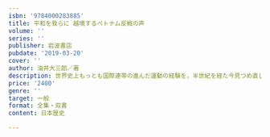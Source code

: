 ```yaml
---
isbn: '9784000283885'
title: 平和を我らに 越境するベトナム反戦の声
volume: ''
series: ''
publisher: 岩波書店
pubdate: '2019-03-20'
cover: ''
author: 油井大三郎／著
description: 世界史上もっとも国際連帯の進んだ運動の経験を，半世紀を経た今見つめ直し，その歴史的意義を考える．
price: '2400'
genre: ''
target: 一般
format: 全集・双書
content: 日本歴史

---
```

